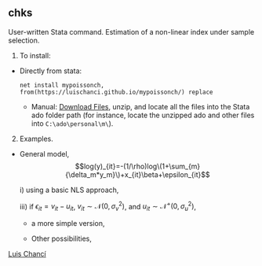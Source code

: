 
## chks

User-written Stata command. Estimation of a non-linear index under sample selection.

1. To install:
  - Directly from stata:

    `net install mypoissonch, from(https://luischanci.github.io/mypoissonch/) replace`

    - Manual: <a href="https://github.com/luischanci/mypoissonch/zipball/master">Download Files</a>, unzip, and locate all the files into the Stata ado folder path (for instance, locate the unzipped ado and other files into `C:\ado\personal\m\`).

2. Examples.

  - General model,
    $$log(y)_{it}=-(1/\rho)log\(1+\sum_{m}{\delta_m*y_m}\)+x_{it}\beta+\epsilon_{it}$$

      i) using a basic NLS approach,

      iii) if $\epsilon_{it}=v_{it}-u_{it}$, $v_{it}\sim \mathcal{N}(0,\sigma^2_v)$, and $u_{it}\sim \mathcal{N}^+(0,\sigma^2_u)$,



    - a more simple version,


    - Other possibilities,


<a href="https://luischanci.github.io">Luis Chancí</a>
